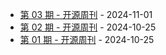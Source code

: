 * [第 03 期 - 开源周刊](https://weekly.herotops.xyz/posts/03-开源周刊) - 2024-11-01
* [第 02 期 - 开源周刊](https://weekly.herotops.xyz/posts/02-开源周刊) - 2024-10-25
* [第 01 期 - 开源周刊](https://weekly.herotops.xyz/posts/01-开源周刊) - 2024-10-25
